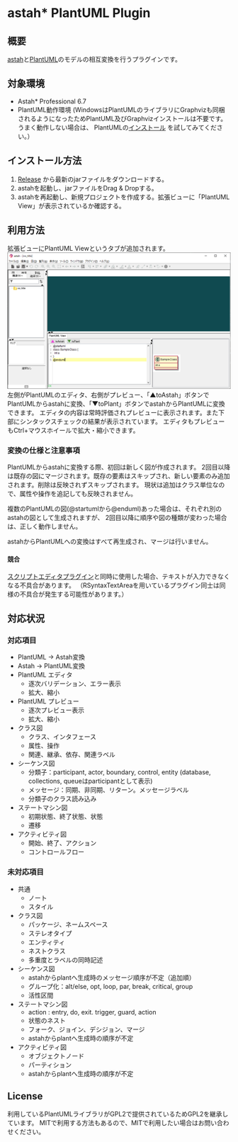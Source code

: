 # astah* PlantUML Plugin

## 概要

[astah](https://astah.change-vision.com)と[PlantUML](https://plantuml.com)のモデルの相互変換を行うプラグインです。

## 対象環境

- Astah* Professional 6.7
- PlantUML動作環境
  (WindowsはPlantUMLのライブラリにGraphvizも同梱されるようになったためPlantUML及びGraphvizインストールは不要です。 うまく動作しない場合は、 PlantUMLの[インストール]()
  を試してみてください。）

## インストール方法

1. [Release](https://github.com/ChangeVision/astah-plantuml-plugin/releases) から最新のjarファイルをダウンロードする。
2. astahを起動し、jarファイルをDrag & Dropする。
3. astahを再起動し、新規プロジェクトを作成する。拡張ビューに「PlantUML View」が表示されているか確認する。

## 利用方法

拡張ビューにPlantUML Viewというタブが追加されます。
![snapshot](https://github.com/ChangeVision/astah-plantuml-plugin/blob/images/img/snapshot.png?raw=true)
左側がPlantUMLのエディタ、右側がプレビュー、「▲toAstah」ボタンでPlantUMLからastahに変換、「▼toPlant」ボタンでastahからPlantUMLに変換できます。
エディタの内容は常時評価されプレビューに表示されます。また下部にシンタックスチェックの結果が表示されています。 エディタもプレビューもCtrl+マウスホイールで拡大・縮小できます。

### 変換の仕様と注意事項

PlantUMLからastahに変換する際、初回は新しく図が作成されます。 2回目以降は既存の図にマージされます。既存の要素はスキップされ、新しい要素のみ追加されます。削除は反映されずスキップされます。
現状は追加はクラス単位なので、属性や操作を追記しても反映されません。

複数のPlantUMLの図(@startumlから@enduml)あった場合は、それぞれ別のastahの図として生成されますが、 2回目以降に順序や図の種類が変わった場合は、正しく動作しません。

astahからPlantUMLへの変換はすべて再生成され、マージは行いません。

#### 競合
[スクリプトエディタプラグイン](https://astah.change-vision.com/ja/feature/script-plugin.html)と同時に使用した場合、テキストが入力できなくなる不具合があります。
（RSyntaxTextAreaを用いているプラグイン同士は同様の不具合が発生する可能性があります。）

## 対応状況

### 対応項目

- PlantUML → Astah変換
- Astah → PlantUML変換
- PlantUML エディタ
  - 逐次バリデーション、エラー表示
  - 拡大、縮小
- PlantUML プレビュー
  - 逐次プレビュー表示
  - 拡大、縮小
- クラス図
  - クラス、インタフェース
  - 属性、操作
  - 関連、継承、依存、関連ラベル
- シーケンス図
  - 分類子：participant, actor, boundary, control, entity
    (database, collections, queueはparticipantとして表示)
  - メッセージ：同期、非同期、リターン。メッセージラベル
  - 分類子のクラス読み込み 
- ステートマシン図
  - 初期状態、終了状態、状態
  - 遷移
- アクティビティ図
  - 開始、終了、アクション
  - コントロールフロー

### 未対応項目

- 共通
    - ノート
    - スタイル
- クラス図
    - パッケージ、ネームスペース
    - ステレオタイプ
    - エンティティ
    - ネストクラス
    - 多重度とラベルの同時記述
- シーケンス図
    - astahからplantへ生成時のメッセージ順序が不定（追加順）
    - グループ化：alt/else, opt, loop, par, break, critical, group
    - 活性区間
- ステートマシン図
    - action : entry, do, exit. trigger, guard, action
    - 状態のネスト
    - フォーク、ジョイン、デシジョン、マージ
    - astahからplantへ生成時の順序が不定
- アクティビティ図
    - オブジェクトノード
    - パーティション
    - astahからplantへ生成時の順序が不定

## License

利用しているPlantUMLライブラリがGPL2で提供されているためGPL2を継承しています。 MITで利用する方法もあるので、MITで利用したい場合はお問い合わせください。
